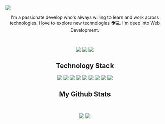 <p align="center">
 
</p align="center">
<img src="https://github.com/ewertont/ewertont/blob/main/images/bg.png" />

<p align="center">
 I'm a passionate develop who's always willing to learn and work across technologies. I love to explore new technologies 👽💻. I'm deep into Web Development.
</p>  
<br>
<p align="center">
 
 <img src="https://badges.pufler.dev/visits/ewertont/ewertont"/> 
 <img src="https://badges.pufler.dev/repos/ewertont"/>
 <img src="https://badges.pufler.dev/commits/monthly/ewertont" />

</p>

<h2 align="center">Technology Stack</h2>

<p align="center">
<img src="https://img.shields.io/badge/-HTML5-E34F26?style=flat-square&logo=html5&logoColor=white"/>
<img src="https://img.shields.io/badge/-CSS3-1572B6?style=flat-square&logo=css3"/>
<img src="https://img.shields.io/badge/-Bootstrap-563D7C?style=flat-square&logo=bootstrap"/>
<img src="https://img.shields.io/badge/-JavaScript-black?style=flat-square&logo=javascript"/>
<img src="https://img.shields.io/badge/-Nodejs-black?style=flat-square&logo=Node.js"/>
<img src="https://img.shields.io/badge/-React-black?style=flat-square&logo=react"/>
<img src="https://img.shields.io/badge/-MySQL-black?style=flat-square&logo=mysql"/>
<img src="https://img.shields.io/badge/-GitHub-black?style=flat-square&logo=github"/>
<img src="https://img.shields.io/badge/-GitHub-black?style=flat-square&logo=github"/>
</p>

<h2 align="center">
  My Github Stats
</h2>
 
<br>

<p align = "center">
  <img  src = "https://github-readme-stats.vercel.app/api?username=ewertont&show_icons=true&theme=radical&line_height=27">
  <img src = "https://github-readme-stats.vercel.app/api/top-langs/?username=ewertont&hide=java,shaderlab,kotlin,hlsl&theme=radical">
</p>

